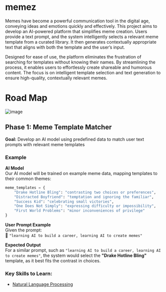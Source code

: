 # memez

Memes have become a powerful communication tool in the digital age, conveying ideas and emotions quickly and effectively. This project aims to develop an AI-powered platform that simplifies meme creation. Users provide a text prompt, and the system intelligently selects a relevant meme template from a curated library. It then generates contextually appropriate text that aligns with both the template and the user’s input.

Designed for ease of use, the platform eliminates the frustration of searching for templates without knowing their names. By streamlining the process, it enables users to effortlessly create shareable and humorous content. The focus is on intelligent template selection and text generation to ensure high-quality, contextually relevant memes.

# Road Map

![image](https://github.com/user-attachments/assets/7bcd32ad-0a6a-4f7a-92b1-04486cde3ce3)

## Phase 1: Meme Template Matcher

**Goal:** Develop an AI model using predefined data to match user text prompts with relevant meme templates

### Example

**AI Model**  
Our AI model will be trained on example meme data, mapping templates to their common themes:  

```python
meme_templates = {
    "Drake Hotline Bling": "contrasting two choices or preferences",
    "Distracted Boyfriend": "temptation and ignoring the familiar",
    "Success Kid": "celebrating small victories",
    "One Does Not Simply": "expressing difficulty or impossibility",
    "First World Problems": "minor inconveniences of privilege"
}
```  

**User Prompt Example**  
Given the prompt:  
📝 `"learning AI to build a career, learning AI to create memes"`  

**Expected Output**  
For a similar prompt, such as `"learning AI to build a career, learning AI to create memes"`, the system would select the **"Drake Hotline Bling"** template, as it best fits the contrast in choices.  

### Key Skills to Learn:

* [Natural Language Processing](https://www.kaggle.com/learn-guide/natural-language-processing)
